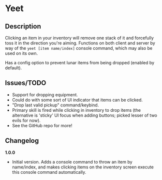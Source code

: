 # Yeet

## Description

Clicking an item in your inventory will remove one stack of it and forcefully toss it in the direction you're aiming. Functions on both client and server by way of the `yeet [item name/index]` console command, which may also be used on its own.

Has a config option to prevent lunar items from being dropped (enabled by default).

## Issues/TODO

- Support for dropping equipment.
- Could do with some sort of UI indicator that items can be clicked.
- "Drop last valid pickup" command/keybind.
- Primary skill is fired while clicking in inventory to drop items (the alternative is 'sticky' UI focus when adding buttons; picked lesser of two evils for now).
- See the GitHub repo for more!

## Changelog

**1.0.0**

- Initial version. Adds a console command to throw an item by name/index, and makes clicking items on the inventory screen execute this console command automatically.